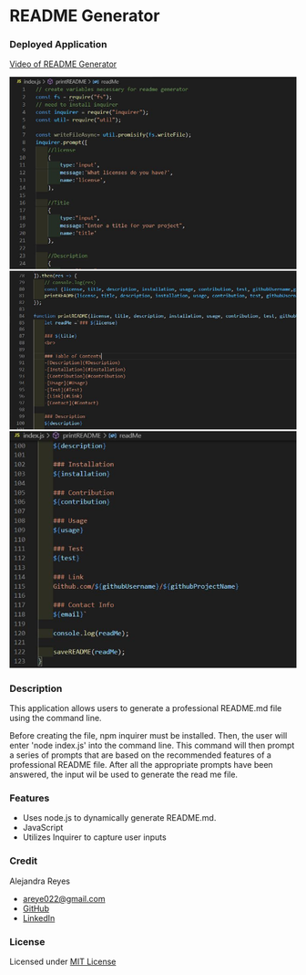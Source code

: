 # README Generator

### Deployed Application 

[Video of README Generator](./assets/readme-generator.webm)

![Screenshot of generator](./assets/readMe1.JPG)
![Screenshot of generator](./assets/readMe3.JPG)
![Screenshot of generator](./assets/readMe4.JPG)

### Description 
This application allows users to generate a professional README.md file using the command line.

Before creating the file, npm inquirer must be installed. Then, the user will enter 'node index.js' into the command line. This command will then prompt a series of prompts that are based on the recommended features of a professional README file. After all the appropriate prompts have been answered, the input wil be used to generate the read me file. 

### Features
* Uses node.js to dynamically generate README.md. 
* JavaScript   
* Utilizes Inquirer to capture user inputs 

### Credit
Alejandra Reyes
* areye022@gmail.com
* [GitHub](https://github.com/areye022)
* [LinkedIn](https://www.linkedin.com/in/alejandrareyes022/)

### License
Licensed under [MIT License](./LICENSE)
